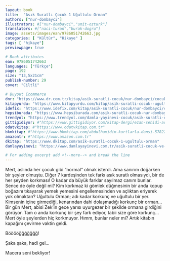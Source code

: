 ```yaml
--- 
layout: book
title:  "Asık Suratlı Çocuk 1 Uğultulu Orman"
authors: ["nur-dombayci"]
illustrators: #["nur-dombayci","umit-ozturk"]
translators: #["naci-turan","burak-dogru"]
image: assets/images/ean/9786051742663.jpg
categories: [ "Kültür", "Hikaye" ]
tags: [ "hikaye"]
previewpage: true

# Book attributes
ean: 9786051742663
languages: ["Türkçe"]
page: 192
size: "13,5x21cm"
publish-number: 29
cover: "Ciltli"

# Buyout Ecommerce
dnr: "https://www.dr.com.tr/kitap/asik-suratli-cocuk/nur-dombayci/cocuk-ve-genclik/genclik-10-yas/roman-oyku/urunno=0000000723980"
kitapyurdu: "https://www.kitapyurdu.com/kitap/asik-suratli-cocuk--ugultulu-orman/495662.html&filter_name=As%C4%B1k+Suratl%C4%B1+%C3%87ocuk"
idefix: "https://www.idefix.com/kitap/asik-suratli-cocuk/nur-dombayci/cocuk-ve-genclik/genclik-10-yas/roman-oyku/urunno=0000000723980"
hepsiburada: "https://www.hepsiburada.com/asik-suratli-cocuk-nur-dombayci-p-HBV000002J0RS"
trendyol: "https://www.trendyol.com/damla-yayinevi-cocuk/asik-suratli-cocuk-ugultulu-orman-p-3320525"
gittigidiyor: #"https://www.gittigidiyor.com/kitap-dergi/ezan-sehidi-adnan-menderes_pdp_732728793"
odatvkitap: #"https://www.odatvkitap.com.tr"
bkmkitap: #"https://www.bkmkitap.com/abdulhamidin-kurtlarla-dansi-578226"
amazontr: #"https://www.amazon.com.tr"
dkitap: "https://www.dkitap.com/asik-suratli-cocuk-1-ugultulu-orman"
damlayayinevi: "https://www.damlayayinevi.com.tr/asik-suratli-cocuk-ve-onu-etkilemeyen-siradisi-olaylar-1-ugultulu-orman"

# For adding excerpt add <!--more--> and break the line
---
```

Mert, aslında her çocuk gibi “normal” olmak isterdi. Ama sanırım doğarken bir şeyler olmuştu. Diğer 7 kardeşinden tek farkı asık suratlı olmasıydı, bir de her şeyden korkması! O kadar da büyük farklar sayılmaz canım bunlar. Sence de öyle değil mi?
Kim korkmaz ki gömlek düğmesinin bir anda kopup boğazını tıkayarak yemek yemesini engellemesinden ve açlıktan eriyerek yok olmaktan? Uğultulu Orman; adı kadar korkunç ve uğultulu bir yer. Kimsenin içine girmediği, kenarından dahi dolaşmadığı korkunç bir orman... Bir gün Mert, abisi Zek’in gece yarısı uyurgezer bir şekilde ormana girdiğini görüyor. Tam o anda korkunç bir şey fark ediyor, tabii size göre korkunç... Mert öyle şeylerden hiç korkmuyor. Hımm, bunlar neler mi? Artık kitabın kapağını çevirme vaktin geldi.

Bööööğğğğğğğ!

Şaka şaka, hadi gel...

Macera seni bekliyor!
<!--more--> 